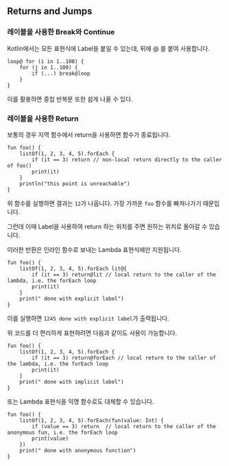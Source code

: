 ## Returns and Jumps

### 레이블을 사용한 Break와 Continue

Kotlin에서는 모든 표현식에 Label을 붙일 수 있는데, 뒤에 @ 를 붙여 사용합니다.

```
loop@ for (i in 1..100) {
    for (j in 1..100) {
        if (...) break@loop
    }
}
```

이를 활용하면 중첩 반복문 또한 쉽게 나올 수 있다.

### 레이블을 사용한 Return

보통의 경우 지역 함수에서 return을 사용하면 함수가 종료됩니다.

```
fun foo() {
    listOf(1, 2, 3, 4, 5).forEach {
        if (it == 3) return // non-local return directly to the caller of foo()
        print(it)
    }
    println("this point is unreachable")
}
```

위 함수를 실행하면 결과는 `12`가 나옵니다. 가장 가까운 `foo` 함수를 빠져나가기 때문입니다. 

그런데 이때 Label을 사용하여 return 하는 위치를 주면 원하는 위치로 돌아갈 수 있습니다.

이러한 반환은 인라인 함수로 보내는 Lambda 표현식에만 지원됩니다.

```
fun foo() {
    listOf(1, 2, 3, 4, 5).forEach lit@{
        if (it == 3) return@lit // local return to the caller of the lambda, i.e. the forEach loop
        print(it)
    }
    print(" done with explicit label")
}
```

이를 실행하면 `1245 done with explicit label`가 출력됩니다.

위 코드를 더 편리하게 표현하려면 다음과 같이도 사용이 가능합니다.

```
fun foo() {
    listOf(1, 2, 3, 4, 5).forEach {
        if (it == 3) return@forEach // local return to the caller of the lambda, i.e. the forEach loop
        print(it)
    }
    print(" done with implicit label")
}
``` 

또는 Lambda 표현식을 익명 함수로도 대체할 수 있습니다.
```
fun foo() {
    listOf(1, 2, 3, 4, 5).forEach(fun(value: Int) {
        if (value == 3) return  // local return to the caller of the anonymous fun, i.e. the forEach loop
        print(value)
    })
    print(" done with anonymous function")
}
``` 
